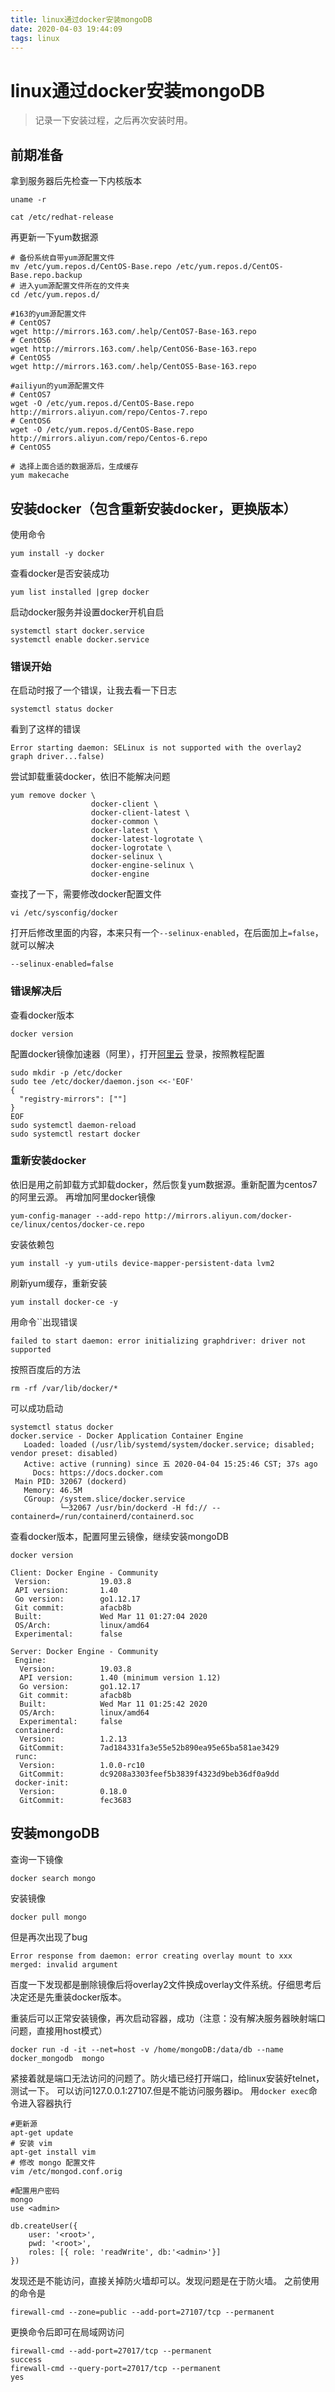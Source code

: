 ```yaml
---
title: linux通过docker安装mongoDB
date: 2020-04-03 19:44:09
tags: linux
---
```


# linux通过docker安装mongoDB
> 记录一下安装过程，之后再次安装时用。

<!--more-->

## 前期准备
拿到服务器后先检查一下内核版本
```
uname -r

cat /etc/redhat-release
```
再更新一下yum数据源
```
# 备份系统自带yum源配置文件
mv /etc/yum.repos.d/CentOS-Base.repo /etc/yum.repos.d/CentOS-Base.repo.backup
# 进入yum源配置文件所在的文件夹
cd /etc/yum.repos.d/

#163的yum源配置文件 
# CentOS7
wget http://mirrors.163.com/.help/CentOS7-Base-163.repo
# CentOS6
wget http://mirrors.163.com/.help/CentOS6-Base-163.repo
# CentOS5
wget http://mirrors.163.com/.help/CentOS5-Base-163.repo

#ailiyun的yum源配置文件
# CentOS7
wget -O /etc/yum.repos.d/CentOS-Base.repo http://mirrors.aliyun.com/repo/Centos-7.repo
# CentOS6
wget -O /etc/yum.repos.d/CentOS-Base.repo http://mirrors.aliyun.com/repo/Centos-6.repo
# CentOS5

# 选择上面合适的数据源后，生成缓存
yum makecache
```

## 安装docker（包含重新安装docker，更换版本）
使用命令
```
yum install -y docker
```

查看docker是否安装成功
```
yum list installed |grep docker
```

启动docker服务并设置docker开机自启
```
systemctl start docker.service
systemctl enable docker.service
```
### 错误开始
在启动时报了一个错误，让我去看一下日志
```
systemctl status docker
```
看到了这样的错误
```
Error starting daemon: SELinux is not supported with the overlay2 graph driver...false)
```
尝试卸载重装docker，依旧不能解决问题
```
yum remove docker \
                  docker-client \
                  docker-client-latest \
                  docker-common \
                  docker-latest \
                  docker-latest-logrotate \
                  docker-logrotate \
                  docker-selinux \
                  docker-engine-selinux \
                  docker-engine
```
查找了一下，需要修改docker配置文件
```
vi /etc/sysconfig/docker
```
打开后修改里面的内容，本来只有一个`--selinux-enabled`，在后面加上`=false`，就可以解决
```
--selinux-enabled=false
```
### 错误解决后
查看docker版本
```
docker version
```
配置docker镜像加速器（阿里），打开[阿里云](https://cr.console.aliyun.com/cn-hangzhou/instances/mirrors?accounttraceid=fd4b2b1718054019ba8f49c3dcc68f62byrh) 登录，按照教程配置
```
sudo mkdir -p /etc/docker
sudo tee /etc/docker/daemon.json <<-'EOF'
{
  "registry-mirrors": [""]
}
EOF
sudo systemctl daemon-reload
sudo systemctl restart docker
```

### 重新安装docker
依旧是用之前卸载方式卸载docker，然后恢复yum数据源。重新配置为centos7的阿里云源。
再增加阿里docker镜像
```
yum-config-manager --add-repo http://mirrors.aliyun.com/docker-ce/linux/centos/docker-ce.repo
```
安装依赖包
```
yum install -y yum-utils device-mapper-persistent-data lvm2
```
刷新yum缓存，重新安装
```
yum install docker-ce -y
```
用命令``出现错误
```
failed to start daemon: error initializing graphdriver: driver not supported
```
按照百度后的方法
```
rm -rf /var/lib/docker/*
```
可以成功启动
```
systemctl status docker
docker.service - Docker Application Container Engine
   Loaded: loaded (/usr/lib/systemd/system/docker.service; disabled; vendor preset: disabled)
   Active: active (running) since 五 2020-04-04 15:25:46 CST; 37s ago
     Docs: https://docs.docker.com
 Main PID: 32067 (dockerd)
   Memory: 46.5M
   CGroup: /system.slice/docker.service
           └─32067 /usr/bin/dockerd -H fd:// --containerd=/run/containerd/containerd.soc
```
查看docker版本，配置阿里云镜像，继续安装mongoDB
```
docker version

Client: Docker Engine - Community
 Version:           19.03.8
 API version:       1.40
 Go version:        go1.12.17
 Git commit:        afacb8b
 Built:             Wed Mar 11 01:27:04 2020
 OS/Arch:           linux/amd64
 Experimental:      false

Server: Docker Engine - Community
 Engine:
  Version:          19.03.8
  API version:      1.40 (minimum version 1.12)
  Go version:       go1.12.17
  Git commit:       afacb8b
  Built:            Wed Mar 11 01:25:42 2020
  OS/Arch:          linux/amd64
  Experimental:     false
 containerd:
  Version:          1.2.13
  GitCommit:        7ad184331fa3e55e52b890ea95e65ba581ae3429
 runc:
  Version:          1.0.0-rc10
  GitCommit:        dc9208a3303feef5b3839f4323d9beb36df0a9dd
 docker-init:
  Version:          0.18.0
  GitCommit:        fec3683

```

## 安装mongoDB
查询一下镜像
```
docker search mongo
```
安装镜像
```
docker pull mongo
```
但是再次出现了bug
```
Error response from daemon: error creating overlay mount to xxx merged: invalid argument
```
百度一下发现都是删除镜像后将overlay2文件换成overlay文件系统。仔细思考后决定还是先重装docker版本。

重装后可以正常安装镜像，再次启动容器，成功（注意：没有解决服务器映射端口问题，直接用host模式）
```
docker run -d -it --net=host -v /home/mongoDB:/data/db --name docker_mongodb  mongo
```
紧接着就是端口无法访问的问题了。防火墙已经打开端口，给linux安装好telnet，测试一下。
可以访问127.0.0.1:27107.但是不能访问服务器ip。
用`docker exec`命令进入容器执行
```
#更新源
apt-get update
# 安装 vim
apt-get install vim
# 修改 mongo 配置文件
vim /etc/mongod.conf.orig

#配置用户密码
mongo
use <admin>

db.createUser({
    user: '<root>',
    pwd: '<root>',
    roles: [{ role: 'readWrite', db:'<admin>'}]
})
```
发现还是不能访问，直接关掉防火墙却可以。发现问题是在于防火墙。
之前使用的命令是
```
firewall-cmd --zone=public --add-port=27107/tcp --permanent
```

更换命令后即可在局域网访问
```
firewall-cmd --add-port=27017/tcp --permanent
success
firewall-cmd --query-port=27017/tcp --permanent
yes
```


